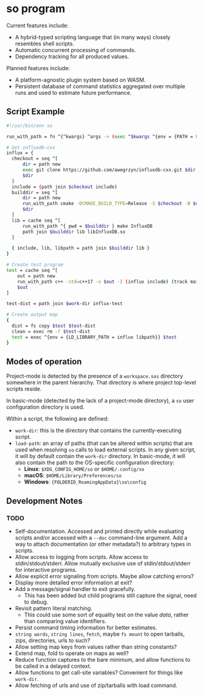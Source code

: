# so program

Current features include:
* A hybrid-typed scripting language that (in many ways) closely resembles 
shell scripts.
* Automatic concurrent processing of commands.
* Dependency tracking for all produced values.

Planned features include:
* A platform-agnostic plugin system based on WASM.
* Persistent database of command statistics aggregated over multiple runs and
used to estimate future performance.

## Script Example

```sh
#!/usr/bin/env so

run_with_path = fn ^{^kwargs} ^args -> (exec ^$kwargs ^{env = {PATH = $}} ^$args) complete

# Get influxdb-cxx
influx = {
  checkout = seq ^[
      dir = path new
      exec git clone https://github.com/awegrzyn/influxdb-cxx.git $dir
      $dir
  ]
  include = (path join $checkout include)
  builddir = seq ^[
      dir = path new
      run_with_path cmake -DCMAKE_BUILD_TYPE=Release -S $checkout -B $dir
      $dir
  ]
  lib = cache seq ^[
      run_with_path ^{ pwd = $builddir } make InfluxDB
      path join $builddir lib libInfluxDB.so
  ]

  { include, lib, libpath = path join $builddir lib }
}

# Create test program
test = cache seq ^[
    out = path new
    run_with_path c++ -std=c++17 -o $out -I (influx include) (track main.cpp) (influx lib)
    $out
]

test-dist = path join $work-dir influx-test

# Create output map
{
  dist = fs copy $test $test-dist
  clean = exec rm -f $test-dist
  test = exec ^{env = {LD_LIBRARY_PATH = influx libpath}} $test
}
```

## Modes of operation
Project-mode is detected by the presence of a `workspace.sos` directory
somewhere in the parent hierarchy. That directory is where project top-level
scripts reside.

In basic-mode (detected by the lack of a project-mode directory), a `so` user
configuration directory is used.

Within a script, the following are defined:
* `work-dir`: this is the directory that contains the currently-executing
  script.
* `load-path`: an array of paths (that can be altered within scripts) that are
  used when resolving `so` calls to load external scripts. In any given script,
  it will by default contain the `work-dir` directory. In basic-mode, it will
  also contain the path to the OS-specific configuration directory:
  * __Linux__: `$XDG_CONFIG_HOME/so` or `$HOME/.config/so`
  * __macOS__: `$HOME/Library/Preferences/so`
  * __Windows__: `{FOLDERID_RoamingAppData}\so\config`

## Development Notes

### TODO
* Self-documentation. Accessed and printed directly while evaluating scripts
  and/or accessed with a `--doc` command-line argument. Add a way to attach
  documentation (or other metadata?) to arbitrary types in scripts.
* Allow access to logging from scripts. Allow access to stdin/stdout/stderr.
  Allow mutually exclusive use of stdin/stdout/stderr for interactive programs.
* Allow explicit error signaling from scripts. Maybe allow catching errors?
* Display more detailed error information at exit?
* Add a message/signal handler to exit gracefully.
  * This has been added but child programs still capture the signal, need to
    debug.
* Revisit pattern literal matching.
  * This could use some sort of equality test on the value _data_, rather
    than comparing value identifiers.
* Persist command timing information for better estimates.
* `string words`, `string lines`, `fetch`, maybe `fs mount` to open tarballs,
  zips, directories, urls to such?
* Allow setting map keys from values rather than string constants?
* Extend map, fold to operate on maps as well?
* Reduce function captures to the bare minimum, and allow functions to be called
  in a delayed context.
* Allow functions to get call-site variables? Convenient for things like
  `work-dir`.
* Allow fetching of urls and use of zip/tarballs with load command.
